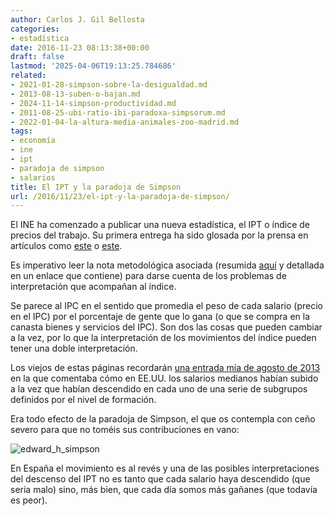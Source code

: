 ```yaml
---
author: Carlos J. Gil Bellosta
categories:
- estadística
date: 2016-11-23 08:13:38+00:00
draft: false
lastmod: '2025-04-06T19:13:25.784686'
related:
- 2021-01-28-simpson-sobre-la-desigualdad.md
- 2013-08-13-suben-o-bajan.md
- 2024-11-14-simpson-productividad.md
- 2011-08-25-ubi-ratio-ibi-paradoxa-simpsorum.md
- 2022-01-04-la-altura-media-animales-zoo-madrid.md
tags:
- economía
- ine
- ipt
- paradoja de simpson
- salarios
title: El IPT y la paradoja de Simpson
url: /2016/11/23/el-ipt-y-la-paradoja-de-simpson/
---
```


El INE ha comenzado a publicar una nueva estadística, el IPT o índice de precios del trabajo. Su primera entrega ha sido glosada por la prensa en artículos como [este](http://economia.elpais.com/economia/2016/11/18/actualidad/1479466426_164468.html) o [este](http://www.elmundo.es/economia/2016/11/18/582ed6d222601dfb728b45c2.html).

Es imperativo leer la nota metodológica asociada (resumida [aquí](http://www.ine.es/prensa/np1001.pdf) y detallada en un enlace que contiene) para darse cuenta de los problemas de interpretación que acompañan al índice.

Se parece al IPC en el sentido que promedia el peso de cada salario (precio en el IPC) por el porcentaje de gente que lo gana (o que se compra en la canasta bienes y servicios del IPC). Son dos las cosas que pueden cambiar a la vez, por lo que la interpretación de los movimientos del índice pueden tener una doble interpretación.

Los viejos de estas páginas recordarán [una entrada mía de agosto de 2013](https://datanalytics.com/2013/08/13/suben-o-bajan/) en la que comentaba cómo en EE.UU. los salarios medianos habían subido a la vez que habían descendido en cada uno de una serie de subgrupos definidos por el nivel de formación.

Era todo efecto de la paradoja de Simpson, el que os contempla con ceño severo para que no toméis sus contribuciones en vano:

![edward_h_simpson](/wp-uploads/2016/11/edward_h_simpson.jpg)

En España el movimiento es al revés y una de las posibles interpretaciones del descenso del IPT no es tanto que cada salario haya descendido (que sería malo) sino, más bien, que cada día somos más gañanes (que todavía es peor).